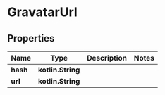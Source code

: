 
# GravatarUrl

## Properties
Name | Type | Description | Notes
------------ | ------------- | ------------- | -------------
**hash** | **kotlin.String** |  | 
**url** | **kotlin.String** |  | 



